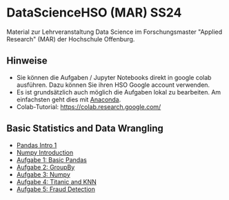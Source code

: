 # DataScienceHSO (MAR) SS24
Material zur Lehrveranstaltung Data Science im Forschungsmaster "Applied Research" (MAR) der Hochschule Offenburg.

## Hinweise
* Sie können die Aufgaben / Jupyter Notebooks direkt in google colab ausführen. Dazu können Sie ihren HSO Google account verwenden.
* Es ist grundsätzlich auch möglich die Aufgaben lokal zu bearbeiten. Am einfachsten geht dies mit [Anaconda](https://anaconda.org/).
* Colab-Tutorial: https://colab.research.google.com/

## Basic Statistics and Data Wrangling
* [Pandas Intro 1](https://colab.research.google.com/github/s3nnahoj/DataScienceHSO/blob/main/02_BasicStatistics/Lab_pandas_01_Intro.ipynb)
* [Numpy Introduction](https://colab.research.google.com/github/s3nnahoj/DataScienceHSO/blob/main/02_BasicStatistics/Numpy_Introduction.ipynb)
* [Aufgabe 1: Basic Pandas](https://colab.research.google.com/github/s3nnahoj/DataScienceHSO/blob/main/02_BasicStatistics/Assignment_1.ipynb)
* [Aufgabe 2: GroupBy](https://colab.research.google.com/github/s3nnahoj/DataScienceHSO/blob/main/02_BasicStatistics/Assignment_2.ipynb)
* [Aufgabe 3: Numpy](https://colab.research.google.com/github/s3nnahoj/DataScienceHSO/blob/main/02_BasicStatistics/Assignment_3_Numpy.ipynb)
* [Aufgabe 4: Titanic and KNN](https://colab.research.google.com/github/s3nnahoj/DataScienceHSO/blob/main/04_SupervisedLearning/Assignment_4_Titanic_KNN.ipynb)
* [Aufgabe 5: Fraud Detection](https://colab.research.google.com/github/s3nnahoj/DataScienceHSO/blob/main/04_SupervisedLearning/Assignment_5_FraudDetection.ipynb)


